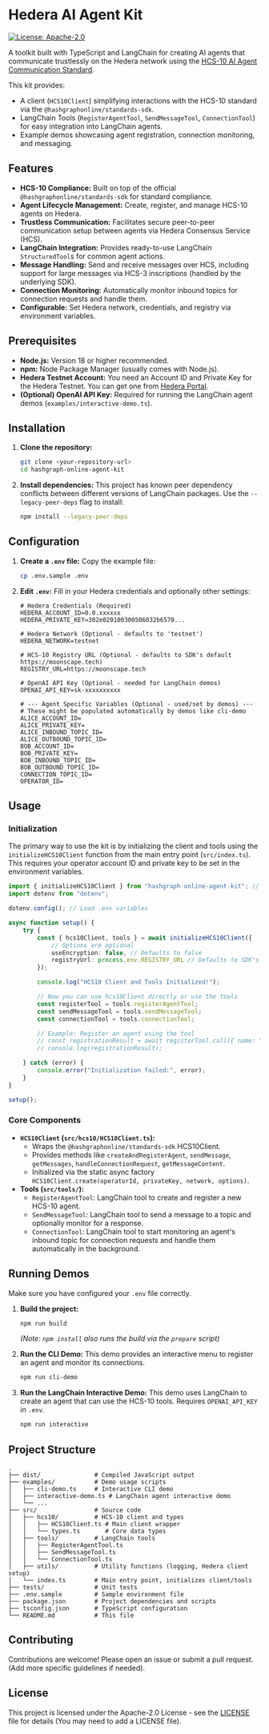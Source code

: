 # Hedera AI Agent Kit

[![License: Apache-2.0](https://img.shields.io/badge/License-Apache_2.0-blue.svg)](https://opensource.org/licenses/Apache-2.0)

A toolkit built with TypeScript and LangChain for creating AI agents that communicate trustlessly on the Hedera network using the [HCS-10 AI Agent Communication Standard](https://hcs-improvement-proposals.pages.dev/standards/hcs-10).

This kit provides:
- A client (`HCS10Client`) simplifying interactions with the HCS-10 standard via the `@hashgraphonline/standards-sdk`.
- LangChain Tools (`RegisterAgentTool`, `SendMessageTool`, `ConnectionTool`) for easy integration into LangChain agents.
- Example demos showcasing agent registration, connection monitoring, and messaging.

## Features

*   **HCS-10 Compliance:** Built on top of the official `@hashgraphonline/standards-sdk` for standard compliance.
*   **Agent Lifecycle Management:** Create, register, and manage HCS-10 agents on Hedera.
*   **Trustless Communication:** Facilitates secure peer-to-peer communication setup between agents via Hedera Consensus Service (HCS).
*   **LangChain Integration:** Provides ready-to-use LangChain `StructuredTool`s for common agent actions.
*   **Message Handling:** Send and receive messages over HCS, including support for large messages via HCS-3 inscriptions (handled by the underlying SDK).
*   **Connection Monitoring:** Automatically monitor inbound topics for connection requests and handle them.
*   **Configurable:** Set Hedera network, credentials, and registry via environment variables.

## Prerequisites

*   **Node.js:** Version 18 or higher recommended.
*   **npm:** Node Package Manager (usually comes with Node.js).
*   **Hedera Testnet Account:** You need an Account ID and Private Key for the Hedera Testnet. You can get one from [Hedera Portal](https://portal.hedera.com/).
*   **(Optional) OpenAI API Key:** Required for running the LangChain agent demos (`examples/interactive-demo.ts`).

## Installation

1.  **Clone the repository:**
    ```bash
    git clone <your-repository-url>
    cd hashgraph-online-agent-kit
    ```

2.  **Install dependencies:**
    This project has known peer dependency conflicts between different versions of LangChain packages. Use the `--legacy-peer-deps` flag to install:
    ```bash
    npm install --legacy-peer-deps
    ```

## Configuration

1.  **Create a `.env` file:** Copy the example file:
    ```bash
    cp .env.sample .env
    ```

2.  **Edit `.env`:** Fill in your Hedera credentials and optionally other settings:
    ```dotenv
    # Hedera Credentials (Required)
    HEDERA_ACCOUNT_ID=0.0.xxxxxx
    HEDERA_PRIVATE_KEY=302e020100300506032b6570...

    # Hedera Network (Optional - defaults to 'testnet')
    HEDERA_NETWORK=testnet

    # HCS-10 Registry URL (Optional - defaults to SDK's default https://moonscape.tech)
    REGISTRY_URL=https://moonscape.tech

    # OpenAI API Key (Optional - needed for LangChain demos)
    OPENAI_API_KEY=sk-xxxxxxxxxx

    # --- Agent Specific Variables (Optional - used/set by demos) ---
    # These might be populated automatically by demos like cli-demo
    ALICE_ACCOUNT_ID=
    ALICE_PRIVATE_KEY=
    ALICE_INBOUND_TOPIC_ID=
    ALICE_OUTBOUND_TOPIC_ID=
    BOB_ACCOUNT_ID=
    BOB_PRIVATE_KEY=
    BOB_INBOUND_TOPIC_ID=
    BOB_OUTBOUND_TOPIC_ID=
    CONNECTION_TOPIC_ID=
    OPERATOR_ID=
    ```

## Usage

### Initialization

The primary way to use the kit is by initializing the client and tools using the `initializeHCS10Client` function from the main entry point (`src/index.ts`). This requires your operator account ID and private key to be set in the environment variables.

```typescript
import { initializeHCS10Client } from "hashgraph-online-agent-kit"; // Adjust path based on usage
import dotenv from "dotenv";

dotenv.config(); // Load .env variables

async function setup() {
    try {
        const { hcs10Client, tools } = await initializeHCS10Client({
            // Options are optional
            useEncryption: false, // Defaults to false
            registryUrl: process.env.REGISTRY_URL // Defaults to SDK's default
        });

        console.log("HCS10 Client and Tools Initialized!");

        // Now you can use hcs10Client directly or use the tools
        const registerTool = tools.registerAgentTool;
        const sendMessageTool = tools.sendMessageTool;
        const connectionTool = tools.connectionTool;

        // Example: Register an agent using the tool
        // const registrationResult = await registerTool.call({ name: "MyDemoAgent" });
        // console.log(registrationResult);

    } catch (error) {
        console.error("Initialization failed:", error);
    }
}

setup();
```

### Core Components

*   **`HCS10Client` (`src/hcs10/HCS10Client.ts`):**
    *   Wraps the `@hashgraphonline/standards-sdk` HCS10Client.
    *   Provides methods like `createAndRegisterAgent`, `sendMessage`, `getMessages`, `handleConnectionRequest`, `getMessageContent`.
    *   Initialized via the static async factory `HCS10Client.create(operatorId, privateKey, network, options)`.
*   **Tools (`src/tools/`):**
    *   `RegisterAgentTool`: LangChain tool to create and register a new HCS-10 agent.
    *   `SendMessageTool`: LangChain tool to send a message to a topic and optionally monitor for a response.
    *   `ConnectionTool`: LangChain tool to start monitoring an agent's inbound topic for connection requests and handle them automatically in the background.

## Running Demos

Make sure you have configured your `.env` file correctly.

1.  **Build the project:**
    ```bash
    npm run build
    ```
    *(Note: `npm install` also runs the build via the `prepare` script)*

2.  **Run the CLI Demo:**
    This demo provides an interactive menu to register an agent and monitor its connections.
    ```bash
    npm run cli-demo
    ```

3.  **Run the LangChain Interactive Demo:**
    This demo uses LangChain to create an agent that can use the HCS-10 tools. Requires `OPENAI_API_KEY` in `.env`.
    ```bash
    npm run interactive
    ```

## Project Structure

```
.
├── dist/               # Compiled JavaScript output
├── examples/           # Demo usage scripts
│   ├── cli-demo.ts     # Interactive CLI demo
│   ├── interactive-demo.ts # LangChain agent interactive demo
│   └── ...
├── src/                # Source code
│   ├── hcs10/          # HCS-10 client and types
│   │   ├── HCS10Client.ts # Main client wrapper
│   │   └── types.ts       # Core data types
│   ├── tools/          # LangChain tools
│   │   ├── RegisterAgentTool.ts
│   │   ├── SendMessageTool.ts
│   │   └── ConnectionTool.ts
│   ├── utils/          # Utility functions (logging, Hedera client setup)
│   └── index.ts        # Main entry point, initializes client/tools
├── tests/              # Unit tests
├── .env.sample         # Sample environment file
├── package.json        # Project dependencies and scripts
├── tsconfig.json       # TypeScript configuration
└── README.md           # This file
```

## Contributing

Contributions are welcome! Please open an issue or submit a pull request. (Add more specific guidelines if needed).

## License

This project is licensed under the Apache-2.0 License - see the [LICENSE](LICENSE) file for details (You may need to add a LICENSE file). 
